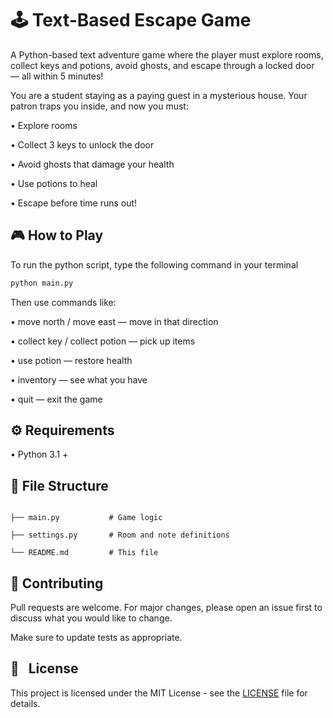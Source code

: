 # 🕹️ Text-Based Escape Game

A Python-based text adventure game where the player must explore rooms, collect keys and potions, avoid ghosts, and escape through a locked door — all within 5 minutes!

You are a student staying as a paying guest in a mysterious house. Your patron traps you inside, and now you must:

• Explore rooms

• Collect 3 keys to unlock the door

• Avoid ghosts that damage your health

• Use potions to heal

• Escape before time runs out!

## 🎮 How to Play
To run the python script, type the following command in your terminal

```cmd
python main.py
```
   
Then use commands like:

• move north / move east — move in that direction

• collect key / collect potion — pick up items

• use potion — restore health

• inventory — see what you have

• quit — exit the game

## ⚙️ Requirements

• Python 3.1 +
## 📁 File Structure

```

├── main.py           # Game logic

├── settings.py       # Room and note definitions

└── README.md         # This file
```


## 👥 Contributing

Pull requests are welcome. For major changes, please open an issue first to discuss what you would like to change.

Make sure to update tests as appropriate.


## 📄   License

This project is licensed under the MIT License - see the [LICENSE](LICENSE) file for details.

